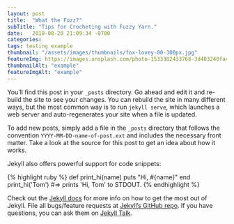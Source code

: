 ```yaml
---
layout: post
title:  "What the Fuzz?"
subTitle: "Tips for Crocheting with Fuzzy Yarn."
date:   2018-08-20 21:09:34 -0700
categories:
tags: testing example
thumbnail: "/assets/images/thumbnails/fox-lovey-00-300px.jpg"
featureImg: https://images.unsplash.com/photo-1533382433768-3d403240fa40?ixlib=rb-0.3.5&ixid=eyJhcHBfaWQiOjEyMDd9&s=5bd2fd8f85911127ed8ef51e803d2c9a&auto=format&fit=crop&w=1400&q=80
thumbnailAlt: "example"
featureImgAlt: "example"
---
```


You’ll find this post in your `_posts` directory. Go ahead and edit it and re-build the site to see your changes. You can rebuild the site in many different ways, but the most common way is to run `jekyll serve`, which launches a web server and auto-regenerates your site when a file is updated.

To add new posts, simply add a file in the `_posts` directory that follows the convention `YYYY-MM-DD-name-of-post.ext` and includes the necessary front matter. Take a look at the source for this post to get an idea about how it works.

Jekyll also offers powerful support for code snippets:

{% highlight ruby %}
def print_hi(name)
  puts "Hi, #{name}"
end
print_hi('Tom')
#=> prints 'Hi, Tom' to STDOUT.
{% endhighlight %}

Check out the [Jekyll docs][jekyll-docs] for more info on how to get the most out of Jekyll. File all bugs/feature requests at [Jekyll’s GitHub repo][jekyll-gh]. If you have questions, you can ask them on [Jekyll Talk][jekyll-talk].

[jekyll-docs]: https://jekyllrb.com/docs/home
[jekyll-gh]:   https://github.com/jekyll/jekyll
[jekyll-talk]: https://talk.jekyllrb.com/

